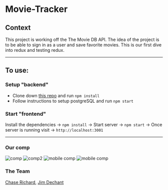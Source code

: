 # Movie-Tracker

## Context

This project is working off the The Movie DB API. The idea of the project is to be able to sign in as a user and save favorite movies. This is our first dive into redux and testing redux.

***

## To use:

### Setup "backend" 

* Clone down [this repo](https://github.com/turingschool-examples/movie-tracker) and run `npm install`
* Follow instructions to setup postgreSQL and run `npm start`

### Start "frontend"

Install the dependencies -> `npm install` -> Start server -> `npm start` -> Once server is running visit -> `http://localhost:3001`

***

### Our comp

![comp](https://i.imgur.com/R4ogszs.jpg)
![comp2](https://i.imgur.com/miy96qJ.jpg)
![mobile comp](https://i.imgur.com/fKOsyvB.png)
![mobile comp](https://i.imgur.com/LoAhs7V.png)

### The Team
[Chase Richard](https://github.com/hmmChase),
[Jim Dechant](https://github.com/Ecksi)